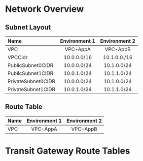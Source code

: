 # Network Overview


## Subnet Layout
Name               | Environment 1 | Environment 2 |
:--|:--:|:--:|
VPC                | VPC-AppA      | VPC-AppB
VPCCidr            | 10.0.0.0/16   | 10.1.0.0./16
PublicSubnet0CIDR  | 10.0.0.0/24   | 10.1.0.0/24 
PublicSubnet1CIDR  | 10.0.1.0/24   | 10.1.1.0/24 
PrivateSubnet0CIDR | 10.0.0.0/24   | 10.1.0.0/24 
PrivateSubnet1CIDR | 10.0.1.0/24   | 10.1.1.0/24 

## Route Table
Name               | Environment 1 | Environment 2 |
:--|:--:|:--:|
VPC                | VPC-AppA      | VPC-AppB

# Transit Gateway Route Tables


